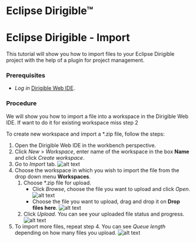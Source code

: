 # Eclipse Dirigible™

# Eclipse Dirigible - Import

This tutorial will show you how to import files to your Eclipse Dirigible project 
with the help of a plugin for project management.

### Prerequisites
* *Log in* [Dirigible Web IDE](http://dirigible.eclipse.org/).

### Procedure
We will show you how to import a file into a workspace in the Dirigible Web IDE. If want to do it for existing workspace miss step 2

To create new workspace and import a \*.zip file, follow the steps:
1. Open the Dirigible Web IDE in the workbench perspective.
2. Click *New* > *Workspace*, enter name of the workspace in the box **Name** and click *Create workspace*.
3. Go to *Import* tab.
![alt text](curriculum-2018/NikolayRibin/import2.png)
4. Choose the workspace in which you wish to import the file from the drop down menu **Workspaces**.
	1. Choose \*.zip file for upload.
		- Click *Browse*, choose the file you want to upload and click *Open*.
		![alt text](https://github.com/dirigiblelabs/curriculum-2018/edit/master/NikolayRibin/import3.png)
		- Choose the file you want to upload, drag and drop it on **Drop files here**.
		![alt text](https://github.com/dirigiblelabs/curriculum-2018/edit/master/NikolayRibin/import4.png)
	2. Click *Upload*. You can see your uploaded file status and progress.
	![alt text](https://github.com/dirigiblelabs/curriculum-2018/edit/master/NikolayRibin/import5.png)
5. To import more files, repeat step 4. You can see *Queue length* depending on how many files you upload.
![alt text](https://github.com/dirigiblelabs/curriculum-2018/edit/master/NikolayRibin/import6.png)
